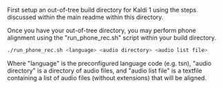 First setup an out-of-tree build directory for Kaldi 1 using the steps discussed within the main readme within this directory.

Once you have your out-of-tree directory, you may perform phone alignment using the "run_phone_rec.sh" script within your build directory.

```sh
./run_phone_rec.sh <language> <audio directory> <audio list file>
```

Where "language" is the preconfigured language code (e.g. tsn), "audio directory" is a directory of audio files, and "audio list file" is a textfile containing a list of audio files (without extensions) that will be aligned.

